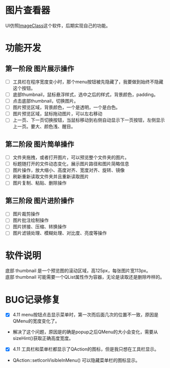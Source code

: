 # 图片查看器
UI仿照[ImageClass](https://github.com/d2phap/ImageGlass)这个软件，后期实现自己的功能。  

# 功能开发
## 第一阶段 图片展示操作
* [ ] 工具栏在程序宽度变小时，那个menu按钮被先隐藏了，我要做到始终不隐藏这个按钮。
* [ ] 底部thumbnail，鼠标悬浮样式，选中之后的样式，背景颜色，padding。 
* [ ] 点击底部thumbnail，切换图片。
* [ ] 图片预览区域，背景颜色，一个是透明，一个是白色。
* [ ] 图片预览区域，鼠标拖动图片，可以左右移动
* [ ] 上一页、下一页切换按钮，当鼠标移动到右侧自动显示下一页按钮，左侧显示上一页。要大、颜色浅、醒目。

## 第二阶段 图片简单操作
* [ ] 文件夹拖拽，或者打开图片，可以预览整个文件夹的图片。
* [ ] 标题随打开的文件动态变化，展示图片路径和图片简略信息
* [ ] 图片操作，放大缩小、高度对齐、宽度对齐、旋转、镜像
* [ ] 刷新重新读取文件夹并且重新读取图片
* [ ] 图片复制、粘贴、删除操作

## 第三阶段 图片进阶操作
* [ ] 图片裁剪操作
* [ ] 图片批注绘制操作
* [ ] 图片拼接、压缩、转换操作
* [ ] 图片滤镜处理、模糊处理、对比度、亮度等操作

# 软件说明
底部 thumbnail 是一个预览图的滚动区域，高125px，每张图片宽113px。   
底部 thumbnail 可能需要一个QList属性作为容器，无论是读取还是删除咋样的。

# BUG记录修复
* [x] 4.11 menu按钮点击显示菜单时，第一次而后面几次的位置不一致，原因是QMenu的宽度变化了。
 * 解决了这个问题，原因是的确是popup之后QMenu的大小会变化，需要从sizeHint()获取正确高度宽度。
* [x] 4.11 工具栏和菜单栏都显示了QAction的图标，但是我只想在工具栏显示。
 * QAction::setIconVisibleInMenu() 可以隐藏菜单栏的图标显示。